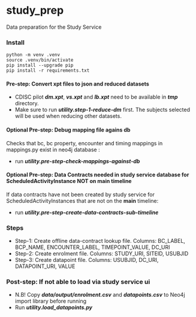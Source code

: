 # study_prep
Data preparation for the Study Service

### Install
```
python -m venv .venv
source .venv/bin/activate
pip install --upgrade pip
pip install -r requirements.txt
```

#### Pre-step: Convert xpt files to json and reduced datasets
- CDISC pilot **_dm.xpt_**, **_vs.xpt_** and **_lb.xpt_** need to be available in **_tmp_** directory.
- Make sure to run **_utility.step-1-reduce-dm_** first. The subjects selected will be used when reducing other datasets.

#### Optional Pre-step: Debug mapping file agains db
Checks that bc, bc property, encounter and timing mappings in mappings.py exist in neo4j database :
- run **_utility.pre-step-check-mappings-against-db_**

#### Optional Pre-step: Data Contracts needed in study service database for ScheduledActivityInstance NOT on main timeline
If data contracts have not been created by study service for ScheduledActivityInstances that are not on the **main** timeline:
- run **_utility.pre-step-create-data-contracts-sub-timeline_**

### Steps
- Step-1: Create offline data-contract lookup file. Columns: BC_LABEL, BCP_NAME, ENCOUNTER_LABEL, TIMEPOINT_VALUE, DC_URI
- Step-2: Create enrolment file. Columns: STUDY_URI, SITEID, USUBJID
- Step-3: Create datapoint file. Columns: USUBJID, DC_URI, DATAPOINT_URI, VALUE

### Post-step: If not able to load via study service ui
- N.B! Copy **_data/output/enrolment.csv_** and **_datapoints.csv_** to Neo4j import library before running
- Run **_utility.load_datapoints.py_**

